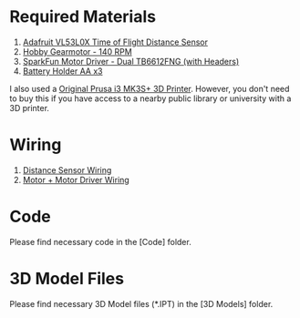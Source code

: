   # Required Materials

1. [Adafruit VL53L0X Time of Flight Distance Sensor](https://www.adafruit.com/product/3317)
2. [Hobby Gearmotor - 140 RPM](https://www.sparkfun.com/products/21245)
3. [SparkFun Motor Driver - Dual TB6612FNG (with Headers)](https://www.sparkfun.com/products/14450)
4. [Battery Holder AA x3](https://secure.sayal.com/STORE4/prodetails.php?SKU=251505)

I also used a [Original Prusa i3 MK3S+ 3D Printer](https://www.prusa3d.com/product/original-prusa-i3-mk3s-3d-printer-kit/). However, you don't need to buy this if you have access to a nearby public library or university with a 3D printer.

# Wiring

1. [Distance Sensor Wiring](https://github.com/Skilledgamer101/Projects/files/11860400/Distance.Sensor.Wiring.pdf)
2. [Motor + Motor Driver Wiring](https://www.youtube.com/watch?v=3LBiyBTnt7g&ab_channel=Maker%27sDigest)

# Code

Please find necessary code in the [Code] folder.

# 3D Model Files

Please find necessary 3D Model files (*.IPT) in the [3D Models] folder.
